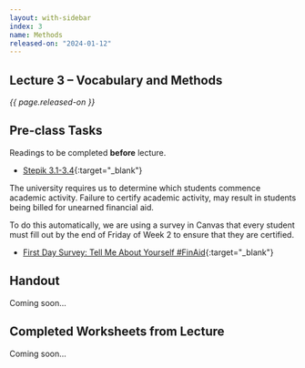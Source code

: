 ```yaml
---
layout: with-sidebar
index: 3
name: Methods
released-on: "2024-01-12"
---
```


## Lecture 3 – Vocabulary and Methods

_{{ page.released-on }}_

## Pre-class Tasks

Readings to be completed **before** lecture.

- [Stepik 3.1-3.4](https://stepik.org/lesson/559662/step/1?unit=553722){:target="_blank"}

The university requires us to determine which students commence academic activity. Failure to certify academic activity, may result in students being billed for unearned financial aid.

To do this automatically, we are using a survey in Canvas that every student must fill out by the end of Friday of Week 2
to ensure that they are certified.
- [First Day Survey: Tell Me About Yourself #FinAid](https://canvas.ucsd.edu/courses/52204/quizzes/160216){:target="_blank"} 

## Handout

Coming soon...

## Completed Worksheets from Lecture

Coming soon...